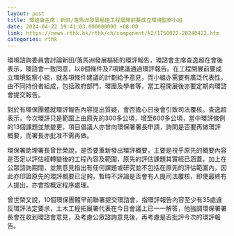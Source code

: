 ```yaml
---
layout: post
title: 環諮會主席：新田/落馬洲發展樞紐工程展開前要成立環境監察小組
date: 2024-04-22 19:41:03.000000000 +08:00
link: https://news.rthk.hk/rthk/ch/component/k2/1750022-20240422.htm
categories: rthk
---
```


環境諮詢委員會討論新田/落馬洲發展樞紐的環評報告，環諮會主席查逸超在會後表示，環諮會一致同意，以8個條件及7項建議通過環評報告。在工程開展前要成立環境監察小組，就各項條件建議的計劃給予意見，而小組亦需要有廣泛代表性，由不同持份者組成，包括政府部門，環團及學者等，當工程開展後亦要定期向環諮會提交報告。

對於有環保團體就環評報告內容提出質疑，會否擔心日後會引致司法覆核。查逸超表示，今次環評只是範圍上由原先的300多公頃，增至600多公頃，當中環評條例的13個課題並無變更，項目倡議人亦曾向環保署署長申請，詢問是否要再做環評概要，而署長亦批准不需再做。

環保署助理署長曾世榮說，是否要重新發出環評概要，主要是視乎原先的概要內容是否足以評估經轉變後的工程內容及範圍，原先的評估課題其實經已涵蓋，加上在公眾諮詢期間，並無意見指出有任何課題或研究並不包括在原先的評估範圍內，因此亦印證原先的環評概要已足夠，暫時不評論是否會有人提司法覆核，即使最終有人提出，亦會按概定程序處理。

曾世榮又說，10個環保團體早前聯署提交環諮會，指環評報告內容至少有35處違反環評法定要求，土木工程拓展署代表在今日會議上已一一解答，他強調環保署署長會在收到環諮會意見，及考慮公眾諮詢意見後，再考慮是否批評今次的環評報告。
